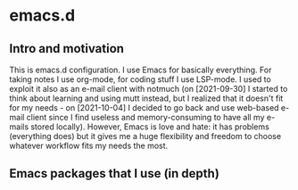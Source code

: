 # emacs.d

## Intro and motivation

This is emacs.d configuration. I use Emacs for basically everything. For taking notes I use org-mode, for coding stuff I use LSP-mode. I used to exploit it also as an e-mail client with notmuch (on [2021-09-30] I started to think about learning and using mutt instead, but I realized that it doesn't fit for my needs - on [2021-10-04] I decided to go back and use web-based e-mail client since I find useless and memory-consuming to have all my e-mails stored locally).
However, Emacs is love and hate: it has problems (everything does) but it gives me a huge flexibility and freedom to choose whatever workflow fits my needs the most.

## Emacs packages that I use (in depth)
